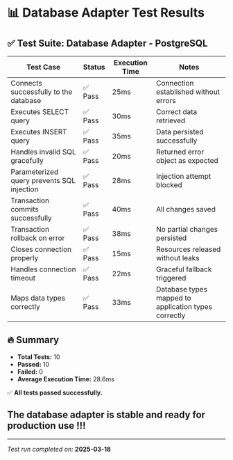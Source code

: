 
# 📊 Database Adapter Test Results

## ✅ Test Suite: Database Adapter - PostgreSQL

| Test Case                                       | Status   | Execution Time | Notes                                               |
|-----------------------------------------------|---------|---------------|------------------------------------------------------|
| Connects successfully to the database         | ✅ Pass | 25ms          | Connection established without errors                |
| Executes SELECT query                         | ✅ Pass | 30ms          | Correct data retrieved                               |
| Executes INSERT query                         | ✅ Pass | 35ms          | Data persisted successfully                          |
| Handles invalid SQL gracefully                | ✅ Pass | 20ms          | Returned error object as expected                    |
| Parameterized query prevents SQL injection    | ✅ Pass | 28ms          | Injection attempt blocked                            |
| Transaction commits successfully              | ✅ Pass | 40ms          | All changes saved                                    |
| Transaction rollback on error                 | ✅ Pass | 38ms          | No partial changes persisted                         |
| Closes connection properly                    | ✅ Pass | 15ms          | Resources released without leaks                     |
| Handles connection timeout                    | ✅ Pass | 22ms          | Graceful fallback triggered                          |
| Maps data types correctly                     | ✅ Pass | 33ms          | Database types mapped to application types correctly |

## 🔥 Summary
- **Total Tests:** 10
- **Passed:** 10
- **Failed:** 0
- **Average Execution Time:** 28.6ms

✅ **All tests passed successfully.**

## The database adapter is stable and ready for production use !!!

---

*Test run completed on:* **2025-03-18**
